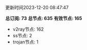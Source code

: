 更新时间2023-12-20 08:47:47

**总订阅: 73**
**总节点: 635**
**有效节点: 165**
- v2ray节点: 162
- ss节点: 2
- trojan节点: 1

